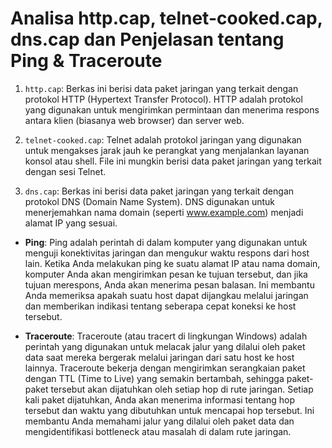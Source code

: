 # Analisa http.cap, telnet-cooked.cap, dns.cap dan Penjelasan tentang Ping & Traceroute
1. `http.cap`: Berkas ini berisi data paket jaringan yang terkait dengan protokol HTTP (Hypertext Transfer Protocol). HTTP adalah protokol yang digunakan untuk mengirimkan permintaan dan menerima respons antara klien (biasanya web browser) dan server web.

2. `telnet-cooked.cap`: Telnet adalah protokol jaringan yang digunakan untuk mengakses jarak jauh ke perangkat yang menjalankan layanan konsol atau shell. File ini mungkin berisi data paket jaringan yang terkait dengan sesi Telnet.

3. `dns.cap`: Berkas ini berisi data paket jaringan yang terkait dengan protokol DNS (Domain Name System). DNS digunakan untuk menerjemahkan nama domain (seperti www.example.com) menjadi alamat IP yang sesuai.

- **Ping**: Ping adalah perintah di dalam komputer yang digunakan untuk menguji konektivitas jaringan dan mengukur waktu respons dari host lain. Ketika Anda melakukan ping ke suatu alamat IP atau nama domain, komputer Anda akan mengirimkan pesan ke tujuan tersebut, dan jika tujuan merespons, Anda akan menerima pesan balasan. Ini membantu Anda memeriksa apakah suatu host dapat dijangkau melalui jaringan dan memberikan indikasi tentang seberapa cepat koneksi ke host tersebut.

- **Traceroute**: Traceroute (atau tracert di lingkungan Windows) adalah perintah yang digunakan untuk melacak jalur yang dilalui oleh paket data saat mereka bergerak melalui jaringan dari satu host ke host lainnya. Traceroute bekerja dengan mengirimkan serangkaian paket dengan TTL (Time to Live) yang semakin bertambah, sehingga paket-paket tersebut akan dijatuhkan oleh setiap hop di rute jaringan. Setiap kali paket dijatuhkan, Anda akan menerima informasi tentang hop tersebut dan waktu yang dibutuhkan untuk mencapai hop tersebut. Ini membantu Anda memahami jalur yang dilalui oleh paket data dan mengidentifikasi bottleneck atau masalah di dalam rute jaringan.

